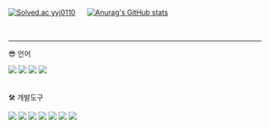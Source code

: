 [![Solved.ac
yyj0110](http://mazassumnida.wtf/api/v2/generate_badge?boj=yyj0110)](https://solved.ac/yyj0110)&nbsp;&nbsp;&nbsp;&nbsp;&nbsp;
[![Anurag's GitHub stats](https://github-readme-stats.vercel.app/api?username=Merry-Berry&show_icons=true&theme=radical)](https://github.com/Merry-Berry/github-readme-stats)
<br>
<br>
<br>
<hr>
😎 언어

<img src="https://img.shields.io/badge/C-A8B9CC?style=flat-square&logo=C&logoColor=white"/> <img src="https://img.shields.io/badge/C++-00599C?style=flat-square&logo=C%2B%2B&logoColor=white"/> <img src="https://img.shields.io/badge/Java-007396?style=flat-square&logo=Java&logoColor=white"/> <img src="https://img.shields.io/badge/Python-3776AB?style=flat-square&logo=Python&logoColor=white"/> 
<br>
<br>
<br>
🛠 개발도구

<img src="https://img.shields.io/badge/Linux-FCC624?style=flat-square&logo=Linux&logoColor=white"/> <img src="https://img.shields.io/badge/Ubuntu-E95420?style=flat-square&logo=Ubuntu&logoColor=white"/> <img src="https://img.shields.io/badge/VisualStudio-5C2D91?style=flat-square&logo=Visual Studio&logoColor=white"/> <img src="https://img.shields.io/badge/VSCode-007ACC?style=flat-square&logo=Visual Studio Code&logoColor=white"/>
<img src="https://img.shields.io/badge/Eclipse-2C2255?style=flat-square&logo=Eclipse&logoColor=white"/> <img src="https://img.shields.io/badge/Vim-019733?style=flat-square&logo=Vim&logoColor=white"/> <img src="https://img.shields.io/badge/VMware-607078?style=flat-square&logo=VMware&logoColor=white"/>
<br>
<br>
<br>

<!--
**Merry-Berry/Merry-Berry** is a ✨ _special_ ✨ repository because its `README.md` (this file) appears on your GitHub profile.

Here are some ideas to get you started:

- 🔭 I’m currently working on ...
- 🌱 I’m currently learning ...
- 👯 I’m looking to collaborate on ...
- 🤔 I’m looking for help with ...
- 💬 Ask me about ...
- 📫 How to reach me: ...
- 😄 Pronouns: ...
- ⚡ Fun fact: ...
-->

